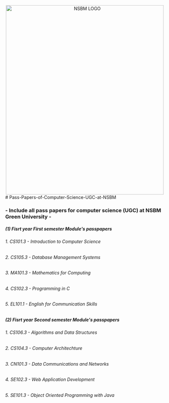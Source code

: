 <center><img src="img_girl.jpg" alt="NSBM LOGO" width="500" height="600"></center>
# Pass-Papers-of-Computer-Science-UGC-at-NSBM
<h3><b>- Include all pass papers for computer science (UGC) at NSBM Green University -</b></h3>

<h5><b>(1) Fisrt year First semester Module's passpapers</b></h5>
<h6>1. CS101.3 - Introduction to Computer Science</h6>
<h6>2. CS105.3 - Database Management Systems</h6>
<h6>3. MA101.3 - Mathematics for Computing</h6>
<h6>4. CS102.3 - Programming in C</h6>
<h6>5. EL101.1 - English for Communication Skills</h6>

<h5><b>(2) Fisrt year Second semester Module's passpapers</b></h5>
<h6>1. CS106.3 - Algorithms and Data Structures</h6>
<h6>2. CS104.3 - Computer Architechture</h6>
<h6>3. CN101.3 - Data Communications and Networks</h6>
<h6>4. SE102.3 - Web Application Development</h6>
<h6>5. SE101.3 - Object Oriented Programming with Java</h6>
